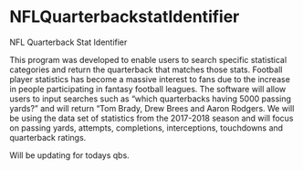 # NFLQuarterbackstatIdentifier
NFL Quarterback Stat Identifier
 
This program was developed to enable users to search specific statistical categories and return the quarterback that matches those stats. Football player statistics has become a massive interest to fans due to the increase in people participating in fantasy football leagues. The software will allow users to input searches such as “which quarterbacks having 5000 passing yards?” and will return “Tom Brady, Drew Brees and Aaron Rodgers. We will be using the data set of statistics from the 2017-2018 season and will focus on passing yards, attempts, completions, interceptions, touchdowns and quarterback ratings. 

Will be updating for todays qbs.
